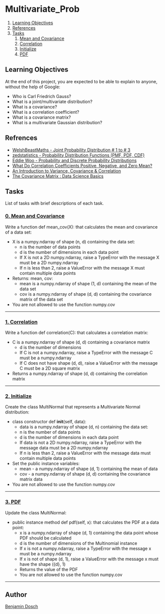 # Multivariate_Prob

1. [Learning Objectives](#learning-objectives)
2. [References](#references)
3. [Tasks](#tasks)
	1. [Mean and Covariance](#0-mean-and-covariance)
	2. [Correlation](#1-correlation)
	3. [Initialize](#2-initialize)
	4. [PDF](#3-pdf)

## Learning Objectives
At the end of this project, you are expected to be able to explain to anyone, without the help of Google:

* Who is Carl Friedrich Gauss?
* What is a joint/multivariate distribution?
* What is a covariance?
* What is a correlation coefficient?
* What is a covariance matrix?
* What is a multivariate Gaussian distribution?

## Refrences

* [WelshBeastMaths - Joint Probability Distribution # 1 to # 3](https://www.youtube.com/watch?v=eTSIsBA-ERk "Joint Probability Distribution")
* [zedstatistics - Probability Distribution Functions (PMF, PDF, CDF)](https://www.youtube.com/watch?v=YXLVjCKVP7U&list=PLTNMv857s9WVzutwxaMb0YZKW7hoveGLS "Probability Distribution Functions (PMF, PDF, CDF)")
* [Eddie Woo - Probability and Discrete Probability Distributions](https://www.youtube.com/playlist?list=PL5KkMZvBpo5BFwSEeNMH5keKPZGNdP0EE "Probability and Discrete Probability Distributions")
* [What Do Correlation Coefficients Positive, Negative, and Zero Mean?](https://www.investopedia.com/ask/answers/032515/what-does-it-mean-if-correlation-coefficient-positive-negative-or-zero.asp "What Do Correlation Coefficients Positive, Negative, and Zero Mean?")
* [An Introduction to Variance, Covariance & Correlation](https://www.alchemer.com/resources/blog/variance-covariance-correlation/ "An Introduction to Variance, Covariance & Correlation")
* [The Covariance Matrix : Data Science Basics](https://www.youtube.com/watch?v=152tSYtiQbw "The Covariance Matrix : Data Science Basics")

## Tasks
List of tasks with brief descriptions of each task.

### [0. Mean and Covariance](https://github.com/BenDoschGit/holbertonschool-machine_learning/blob/main/math/0x06-multivariate_prob/0-mean_cov.py "0. Mean and Covariance")

Write a function def mean_cov(X): that calculates the mean and covariance of a data set:

* X is a numpy.ndarray of shape (n, d) containing the data set:
	* n is the number of data points
	* d is the number of dimensions in each data point
	* If X is not a 2D numpy.ndarray, raise a TypeError with the message X must be a 2D numpy.ndarray
	* If n is less than 2, raise a ValueError with the message X must contain multiple data points
* Returns: mean, cov:
	* mean is a numpy.ndarray of shape (1, d) containing the mean of the data set
	* cov is a numpy.ndarray of shape (d, d) containing the covariance matrix of the data set
* You are not allowed to use the function numpy.cov

---

### [1. Correlation](https://github.com/BenDoschGit/holbertonschool-machine_learning/blob/main/math/0x06-multivariate_prob/1-correlation.py "1. Correlation")

Write a function def correlation(C): that calculates a correlation matrix:

* C is a numpy.ndarray of shape (d, d) containing a covariance matrix
	* d is the number of dimensions
	* If C is not a numpy.ndarray, raise a TypeError with the message C must be a numpy.ndarray
	* If C does not have shape (d, d), raise a ValueError with the message C must be a 2D square matrix
* Returns a numpy.ndarray of shape (d, d) containing the correlation matrix

---

### [2. Initialize](https://github.com/BenDoschGit/holbertonschool-machine_learning/blob/main/math/0x06-multivariate_prob/multinormal.py "2. Initialize")

Create the class MultiNormal that represents a Multivariate Normal distribution:

* class constructor def __init__(self, data):
	* data is a numpy.ndarray of shape (d, n) containing the data set:
	* n is the number of data points
	* d is the number of dimensions in each data point
	* If data is not a 2D numpy.ndarray, raise a TypeError with the message data must be a 2D numpy.ndarray
	* If n is less than 2, raise a ValueError with the message data must contain multiple data points
* Set the public instance variables:
	* mean - a numpy.ndarray of shape (d, 1) containing the mean of data
	* cov - a numpy.ndarray of shape (d, d) containing the covariance matrix data
* You are not allowed to use the function numpy.cov

---

### [3. PDF](https://github.com/BenDoschGit/holbertonschool-machine_learning/blob/main/math/0x06-multivariate_prob/multinormal.py "3. PDF")

Update the class MultiNormal:

* public instance method def pdf(self, x): that calculates the PDF at a data point:
	* x is a numpy.ndarray of shape (d, 1) containing the data point whose PDF should be calculated
	* d is the number of dimensions of the Multinomial instance
	* If x is not a numpy.ndarray, raise a TypeError with the message x must be a numpy.ndarray
	* If x is not of shape (d, 1), raise a ValueError with the message x must have the shape ({d}, 1)
	* Returns the value of the PDF
	* You are not allowed to use the function numpy.cov

---

## Author

[Benjamin Dosch](https://github.com/BenDoschGit)
